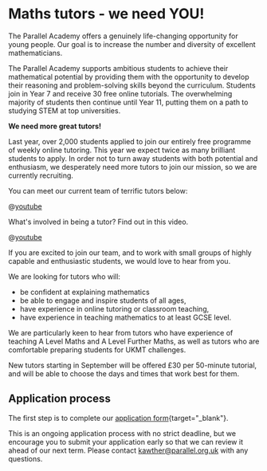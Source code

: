 # Maths tutors - we need YOU! 

The Parallel Academy offers a genuinely life-changing opportunity for young people. Our goal is to increase the number and diversity of excellent mathematicians.  

The Parallel Academy supports ambitious students to achieve their mathematical potential by providing them with the opportunity to develop their reasoning and problem-solving skills beyond the curriculum. Students join in Year 7 and receive 30 free online tutorials. The overwhelming majority of students then continue until Year 11, putting them on a path to studying STEM at top universities.  

**We need more great tutors!**  

Last year, over 2,000 students applied to join our entirely free programme of weekly online tutoring. This year we expect twice as many brilliant students to apply. In order not to turn away students with both potential and enthusiasm, we desperately need more tutors to join our mission, so we are currently recruiting.  

You can meet our current team of terrific tutors below:

@[youtube](watch?v=GsNMZfUIguw&rel=0)

What's involved in being a tutor? Find out in this video.

@[youtube](watch?v=sUPCUkZef3E&rel=0)

If you are excited to join our team, and to work with small groups of highly capable and enthusiastic students, we would love to hear from you.  

We are looking for tutors who will:  
* be confident at explaining mathematics  
* be able to engage and inspire students of all ages,  
* have experience in online tutoring or classroom teaching,  
* have experience in teaching mathematics to at least GCSE level.  

We are particularly keen to hear from tutors who have experience of teaching A Level Maths and A Level Further Maths, as well as tutors who are comfortable preparing students for UKMT challenges.  

New tutors starting in September will be offered £30 per 50-minute tutorial, and will be able to choose the days and times that work best for them.  


## Application process

The first step is to complete our [application form](https://forms.gle/Q1VpV6worPbFAZFL9){target="_blank"}.  

This is an ongoing application process with no strict deadline, but we encourage you to submit your application early so that we can review it ahead of our next term.
Please contact [kawther@parallel.org.uk](mailto:kawther@parallel.org.uk) with any questions.  

